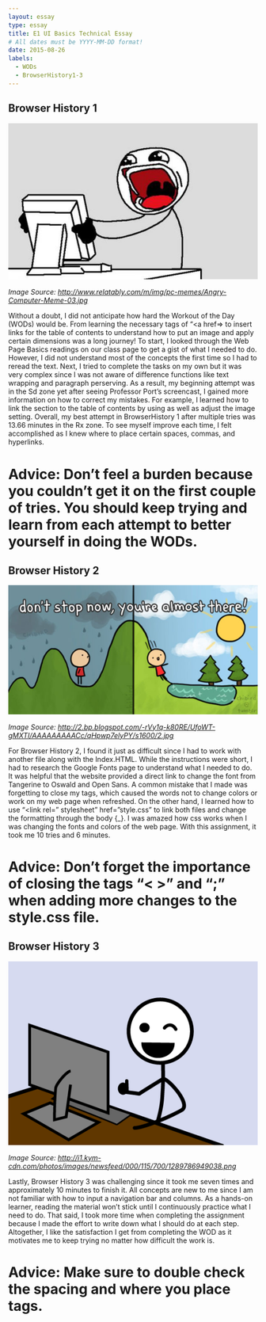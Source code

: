 ```yaml
---
layout: essay
type: essay
title: E1 UI Basics Technical Essay 
# All dates must be YYYY-MM-DD format!
date: 2015-08-26
labels:
  - WODs
  - BrowserHistory1-3
---
```

## Browser History 1

<img class="ui medium center spaced image" src="../images/ANGRY.jpg">

*Image Source: http://www.relatably.com/m/img/pc-memes/Angry-Computer-Meme-03.jpg*

Without a doubt, I did not anticipate how hard the Workout of the Day (WODs) would be. From learning the necessary tags of “<a href=></a> to insert links for the table of contents to understand how to put an image and apply certain dimensions was a long journey! To start, I looked through the Web Page Basics readings on our class page to get a gist of what I needed to do. However, I did not understand most of the concepts the first time so I had to reread the text. Next, I tried to complete the tasks on my own but it was very complex since I was not aware of difference functions like text wrapping and paragraph perserving. As a result, my beginning attempt was in the Sd zone yet after seeing Professor Port’s screencast, I gained more information on how to correct my mistakes. For example, I learned how to link the section to the table of contents by using as well as adjust the image setting. Overall, my best attempt in BrowserHistory 1 after multiple tries was 13.66 minutes in the Rx zone. To see myself improve each time, I felt accomplished as I knew where to place certain spaces, commas, and hyperlinks. 

# Advice: Don’t feel a burden because you couldn’t get it on the first couple of tries. You should keep trying and learn from each attempt to better yourself in doing the WODs. 

## Browser History 2

<img class="ui medium center spaced image" src="../images/GOTIT.jpg">

*Image Source: http://2.bp.blogspot.com/-rVy1q-k80RE/UfoWT-gMXTI/AAAAAAAAACc/qHpwp7elyPY/s1600/2.jpg*

For Browser History 2, I found it just as difficult since I had to work with another file along with the Index.HTML. While the instructions were short, I had to research the Google Fonts page to understand what I needed to do. It was helpful that the website provided a direct link to change the font from Tangerine to Oswald and Open Sans.  A common mistake that I made was forgetting to close my tags, which caused the words not to change colors or work on my web page when refreshed. On the other hand, I learned how to use “<link rel=” stylesheet” href=”style.css” to link both files and change the formatting through the body {_}. I was amazed how css works when I was changing the fonts and colors of the web page. With this assignment, it took me 10 tries and 6 minutes.

# Advice: Don’t forget the importance of closing the tags “< >” and “;” when adding more changes to the style.css file. 

## Browser History 3

<img class="ui medium center spaced image" src="../images/HAPPY.png">

*Image Source: http://i1.kym-cdn.com/photos/images/newsfeed/000/115/700/1289786949038.png*

Lastly, Browser History 3 was challenging since it took me seven times and approximately 10 minutes to finish it. All concepts are new to me since I am not familiar with how to input a navigation bar and columns. As a hands-on learner, reading the material won’t stick until I continuously practice what I need to do. That said, I took more time when completing the assignment because I made the effort to write down what I should do at each step. Altogether, I like the satisfaction I get from completing the WOD as it motivates me to keep trying no matter how difficult the work is. 

# Advice: Make sure to double check the spacing and where you place tags.
